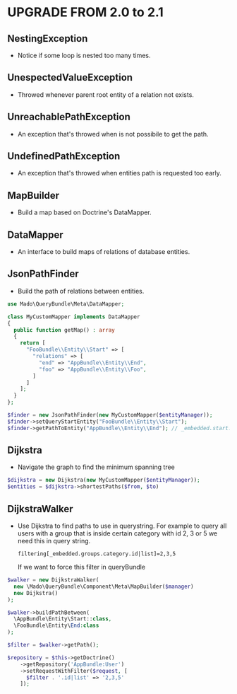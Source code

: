 UPGRADE FROM 2.0 to 2.1
=======================

NestingException
----------------

 * Notice if some loop is nested too many times.

UnespectedValueException
------------------------

 * Throwed whenever parent root entity of a relation not exists.

UnreachablePathException
------------------------

 * An exception that's throwed when is not possibile to get the path.

UndefinedPathException
----------------------

 * An exception that's throwed when entities path is requested too early.

MapBuilder
----------

 * Build a map based on Doctrine's DataMapper.

DataMapper
----------

 * An interface to build maps of relations of database entities.

JsonPathFinder
--------------

 * Build the path of relations between entities.

```php
use Mado\QueryBundle\Meta\DataMapper;

class MyCustomMapper implements DataMapper
{
  public function getMap() : array
  {
    return [
      "FooBundle\\Entity\\Start" => [
        "relations" => [
          "end" => "AppBundle\\Entity\\End",
          "foo" => "AppBundle\\Entity\\Foo",
        ]
      ]
    ];
  }
};

$finder = new JsonPathFinder(new MyCustomMapper($entityManager));
$finder->setQueryStartEntity("FooBundle\\Entity\\Start");
$finder->getPathToEntity("AppBundle\\Entity\\End"); // _embedded.start.end
```

Dijkstra
--------

 * Navigate the graph to find the minimum spanning tree

```php
$dijkstra = new Dijkstra(new MyCustomMapper($entityManager));
$entities = $dijkstra->shortestPaths($from, $to)
```

DijkstraWalker
--------------

 * Use Dijkstra to find paths to use in querystring. For example to query all
   users with a group that is inside certain category with id 2, 3 or 5 we
   need this in query string.

   `filtering[_embedded.groups.category.id|list]=2,3,5`

   If we want to force this filter in queryBundle

```php
$walker = new DijkstraWalker(
  new \Mado\QueryBundle\Component\Meta\MapBuilder($manager)
  new Dijkstra()
);

$walker->buildPathBetween(
  \AppBundle\Entity\Start::class,
  \FooBundle\Entity\End:class
);

$filter = $walker->getPath();

$repository = $this->getDoctrine()
    ->getRepository('AppBundle:User')
    ->setRequestWithFilter($request, [
      $filter . '.id|list' => '2,3,5'
    ]);
```
